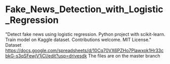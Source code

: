 # Fake_News_Detection_with_Logistic_Regression
"Detect fake news using logistic regression. Python project with scikit-learn. Train model on Kaggle dataset. Contributions welcome. MIT License."
Dataset 
https://docs.google.com/spreadsheets/d/10Cq70VX6PZHo7Plawxok1Hr33cbkG-s3qSFewjV1jCI/edit?usp=drivesdk
The files are on the master branch

